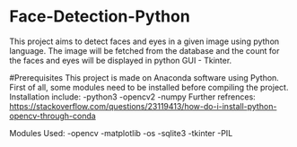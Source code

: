 # Face-Detection-Python
This project aims to detect faces and eyes in a given image using python language. The image will be fetched from the database and the count for the faces and eyes will be displayed in python GUI - Tkinter. 

#Prerequisites
This project is made on Anaconda software using Python. First of all, some modules need to be installed before compiling the project.
Installation include:
-python3
-opencv2
-numpy
Further refrences:
https://stackoverflow.com/questions/23119413/how-do-i-install-python-opencv-through-conda

Modules Used:
-opencv
-matplotlib
-os
-sqlite3
-tkinter
-PIL




